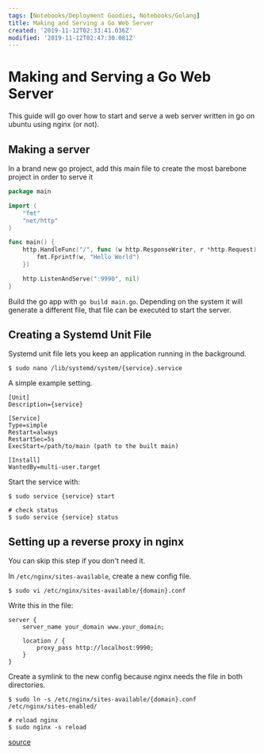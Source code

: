 ```yaml
---
tags: [Notebooks/Deployment Goodies, Notebooks/Golang]
title: Making and Serving a Go Web Server
created: '2019-11-12T02:33:41.036Z'
modified: '2019-11-12T02:47:30.081Z'
---
```


# Making and Serving a Go Web Server
This guide will go over how to start and serve a web server written in go on ubuntu using nginx (or not).

## Making a server
In a brand new go project, add this main file to create the most barebone project in order to serve it
```go
package main

import (
	"fmt"
	"net/http"
)

func main() {
	http.HandleFunc("/", func (w http.ResponseWriter, r *http.Request) {
		fmt.Fprintf(w, "Hello World")
	})

	http.ListenAndServe(":9990", nil)
}
```
Build the go app with `go build main.go`. Depending on the system it will generate a different file, that file can be executed to start the server.

## Creating a Systemd Unit File
Systemd unit file lets you keep an application running in the background.
```console
$ sudo nano /lib/systemd/system/{service}.service
```

A simple example setting.
```
[Unit]
Description={service}

[Service]
Type=simple
Restart=always
RestartSec=5s
ExecStart=/path/to/main (path to the built main)

[Install]
WantedBy=multi-user.target
```

Start the service with:
```console
$ sudo service {service} start

# check status
$ sudo service {service} status
```

## Setting up a reverse proxy in nginx
You can skip this step if you don't need it.

In `/etc/nginx/sites-available`, create a new config file.
```console
$ sudo vi /etc/nginx/sites-available/{domain}.conf
```

Write this in the file:
```
server {
    server_name your_domain www.your_domain;

    location / {
        proxy_pass http://localhost:9990;
    }
}
```

Create a symlink to the new config because nginx needs the file in both directories.
```console
$ sudo ln -s /etc/nginx/sites-available/{domain}.conf /etc/nginx/sites-enabled/

# reload nginx
$ sudo nginx -s reload
```

[source](https://www.digitalocean.com/community/tutorials/how-to-deploy-a-go-web-application-using-nginx-on-ubuntu-18-04)
